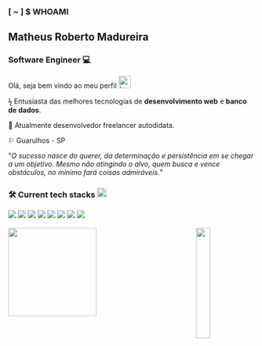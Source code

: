 ### [ ~ ] $ WHOAMI 
## Matheus Roberto Madureira
### Software Engineer :computer:	

 Olá, seja bem vindo ao meu perfil <img src="https://camo.githubusercontent.com/e8e7b06ecf583bc040eb60e44eb5b8e0ecc5421320a92929ce21522dbc34c891/68747470733a2f2f6d656469612e67697068792e636f6d2f6d656469612f6876524a434c467a6361737252346961377a2f67697068792e676966" alt="hand emoji" width="25"
  /> <br>

ϟ Entusiasta das melhores tecnologias de **desenvolvimento web** e **banco de dados**. 

:rocket:	Atualmente desenvolvedor freelancer autodidata.
 <p align="left">⚐ Guarulhos - SP </p>

"*O sucesso nasce do querer, da determinação e persistência em se chegar a um objetivo. Mesmo não atingindo o alvo, quem busca e vence obstáculos, no mínimo fará coisas admiráveis.*"
<br>

### :hammer_and_wrench: Current tech stacks <img src="https://camo.githubusercontent.com/beb64ff21c883e318e4f5db5231c2ba4175705bea1c9249e82a41ab375db4f75/68747470733a2f2f6d65646961322e67697068792e636f6d2f6d656469612f51737347456d706b79454f684243623765312f67697068792e6769663f6369643d656366303565343761306e336769316266716e74716d6f62386739616964316f796a327772336473336d67373030626c267269643d67697068792e676966" width="20" alt="coding emoji" />
<div>
<img src="https://img.shields.io/badge/angular-%23DD0031.svg?style=for-the-badge&logo=angular&logoColor=white" />
<img src="https://img.shields.io/badge/react-%2320232a.svg?style=for-the-badge&logo=react&logoColor=%2361DAFB" />
<img src="https://img.shields.io/badge/Next-black?style=for-the-badge&logo=next.js&logoColor=white" />
<img src="https://img.shields.io/badge/node.js-6DA55F?style=for-the-badge&logo=node.js&logoColor=white" />
<img src="https://img.shields.io/badge/adonisjs-%23220052.svg?style=for-the-badge&logo=adonisjs&logoColor=white" />
<img src="https://img.shields.io/badge/nestjs-%23E0234E.svg?style=for-the-badge&logo=nestjs&logoColor=white" />
<img src="https://img.shields.io/badge/Prisma-3982CE?style=for-the-badge&logo=Prisma&logoColor=white" />
<img src="https://img.shields.io/badge/-jest-%23C21325?style=for-the-badge&logo=jest&logoColor=white" />
</div>

<br>
<div>
 <img height="180em" src="https://github-readme-stats.vercel.app/api?username=black-adm&show_icons=true&theme=tokyonight&include_all_commits=true&count_private=true" />
 <img src="https://user-images.githubusercontent.com/68331373/243102059-79749ba5-d886-49e2-8ddc-72e130433b2c.gif" width="24%" align="right" /> 
</div>


